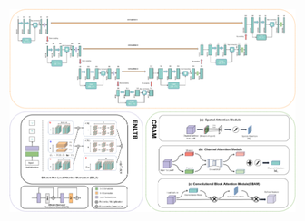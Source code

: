 ![An overall llustration of the ENLC-Net framework.](https://github.com/Cherish-Moment/ENLC-Net/blob/master/images/ENLC-Net.png)
